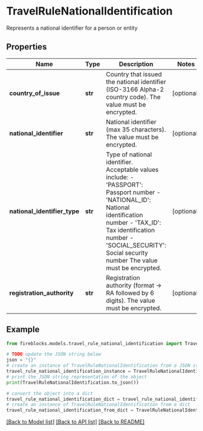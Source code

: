 # TravelRuleNationalIdentification

Represents a national identifier for a person or entity

## Properties

Name | Type | Description | Notes
------------ | ------------- | ------------- | -------------
**country_of_issue** | **str** | Country that issued the national identifier (ISO-3166 Alpha-2 country code). The value must be encrypted. | [optional] 
**national_identifier** | **str** | National identifier (max 35 characters). The value must be encrypted. | [optional] 
**national_identifier_type** | **str** | Type of national identifier. Acceptable values include: - &#39;PASSPORT&#39;: Passport number - &#39;NATIONAL_ID&#39;: National identification number - &#39;TAX_ID&#39;: Tax identification number - &#39;SOCIAL_SECURITY&#39;: Social security number The value must be encrypted. | [optional] 
**registration_authority** | **str** | Registration authority (format -&gt; RA followed by 6 digits). The value must be encrypted. | [optional] 

## Example

```python
from fireblocks.models.travel_rule_national_identification import TravelRuleNationalIdentification

# TODO update the JSON string below
json = "{}"
# create an instance of TravelRuleNationalIdentification from a JSON string
travel_rule_national_identification_instance = TravelRuleNationalIdentification.from_json(json)
# print the JSON string representation of the object
print(TravelRuleNationalIdentification.to_json())

# convert the object into a dict
travel_rule_national_identification_dict = travel_rule_national_identification_instance.to_dict()
# create an instance of TravelRuleNationalIdentification from a dict
travel_rule_national_identification_from_dict = TravelRuleNationalIdentification.from_dict(travel_rule_national_identification_dict)
```
[[Back to Model list]](../README.md#documentation-for-models) [[Back to API list]](../README.md#documentation-for-api-endpoints) [[Back to README]](../README.md)


